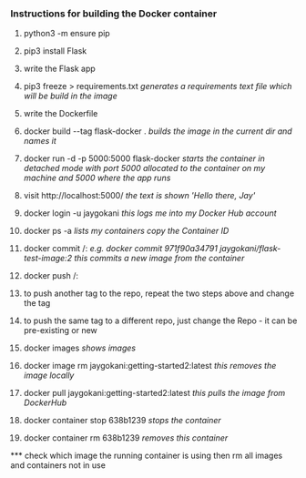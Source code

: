 ### Instructions for building the Docker container

1. python3 -m ensure pip 

2. pip3 install Flask

3. write the Flask app

4. pip3 freeze > requirements.txt 
*generates a requirements text file which will be build in the image*

5. write the Dockerfile

6. docker build --tag flask-docker .
*builds the image in the current dir and names it*

7. docker run -d -p 5000:5000 flask-docker
*starts the container in detached mode with port 5000 allocated to the container on my machine and 5000 where the app runs*

8. visit http://localhost:5000/
*the text is shown 'Hello there, Jay'*

9. docker login -u jaygokani 
*this logs me into my Docker Hub account*

10. docker ps -a
*lists my containers*
*copy the Container ID*

11. docker commit <Container ID> <DockerHub Username>/<Repo>:<tag> 
*e.g. docker commit 971f90a34791 jaygokani/flask-test-image:2*
*this commits a new image from the container*

12. docker push <Username>/<Repo>:<tag>

13. to push another tag to the repo, repeat the two steps above and change the tag

14. to push the same tag to a different repo, just change the Repo - it can be pre-existing or new

15. docker images
*shows images*

16. docker image rm jaygokani:getting-started2:latest
*this removes the image locally*

17. docker pull jaygokani:getting-started2:latest
*this pulls the image from DockerHub*

18. docker container stop 638b1239
*stops the container*

19. docker container rm 638b1239
*removes this container*

*** check which image the running container is using then rm all images and containers not in use